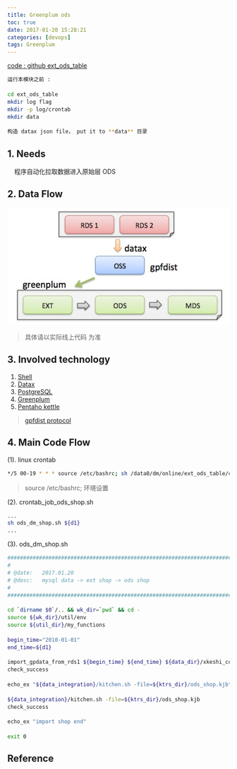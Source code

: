 ```yaml
---
title: Greenplum ods
toc: true
date: 2017-01-20 15:28:21
categories: [devops]
tags: Greenplum
---
```


[code : github ext_ods_table][github1]

<!-- more -->

```bash
运行本模块之前 :

cd ext_ods_table
mkdir log flag
mkdir -p log/crontab
mkdir data

构造 datax json file， put it to **data** 目录
```

## 1. Needs

&nbsp;&nbsp;&nbsp;&nbsp;程序自动化拉取数据进入原始层 ODS
 
## 2. Data Flow

![ods flow][0]

> 具体请以实际线上代码 为准

## 3. Involved technology

1. [Shell][1]
2. [Datax][2]
3. [PostgreSQL][3]
4. [Greenplum][4]
5. [Pentaho kettle][6]

> [gpfdist protocol][5]

## 4. Main Code Flow

(1). linux crontab

```bash
*/5 00-19 * * * source /etc/bashrc; sh /data0/dm/online/ext_ods_table/crontab_job/crontab_job_ods_shop.sh
```

> source /etc/bashrc; 环境设置

(2). crontab\_job\_ods\_shop.sh

```bash
...
sh ods_dm_shop.sh ${d1}
...
```

(3). ods\_dm\_shop.sh

```bash
###############################################################################
#
# @date:   2017.01.20
# @desc:   mysql data -> ext shop -> ods shop
#
###############################################################################

cd `dirname $0`/.. && wk_dir=`pwd` && cd -
source ${wk_dir}/util/env
source ${util_dir}/my_functions

begin_time="2010-01-01"
end_time=${d1}

import_gpdata_from_rds1 ${begin_time} ${end_time} ${data_dir}/xkeshi_com.ext/mysql2textfile-shop.json
check_success

echo_ex "${data_integration}/kitchen.sh -file=${ktrs_dir}/ods_shop.kjb"

${data_integration}/kitchen.sh -file=${ktrs_dir}/ods_shop.kjb
check_success

echo_ex "import shop end"

exit 0
```

## Reference

[0]: /images/ops/greenplum-ods-flow.png

[1]: https://zh.wikipedia.org/zh-hans/Unix_shell
[2]: https://github.com/alibaba/DataX/
[3]: https://en.wikipedia.org/wiki/PostgreSQL
[4]: http://dbaplus.cn/news-21-341-1.html
[5]: http://www.greenplumdba.com/gpfdist
[6]: http://www.pentaho.com/

[github1]: https://github.com/blair101/language/tree/master/greenplum
